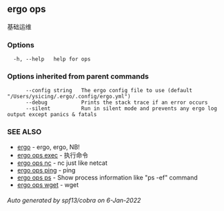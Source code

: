 ## ergo ops

基础运维

### Options

```
  -h, --help   help for ops
```

### Options inherited from parent commands

```
      --config string   The ergo config file to use (default "/Users/ysicing/.ergo/.config/ergo.yml")
      --debug           Prints the stack trace if an error occurs
      --silent          Run in silent mode and prevents any ergo log output except panics & fatals
```

### SEE ALSO

* [ergo](ergo.md)	 - ergo, ergo, NB!
* [ergo ops exec](ergo_ops_exec.md)	 - 执行命令
* [ergo ops nc](ergo_ops_nc.md)	 - nc just like netcat
* [ergo ops ping](ergo_ops_ping.md)	 - ping
* [ergo ops ps](ergo_ops_ps.md)	 - Show process information like "ps -ef" command
* [ergo ops wget](ergo_ops_wget.md)	 - wget

###### Auto generated by spf13/cobra on 6-Jan-2022
